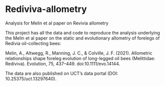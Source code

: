 # Rediviva-allometry
Analysis for Melin et al paper on Revivia allometry

This project has all the data and code to reproduce the analysis underlying the Melin et al paper on the static and evolutionary allometry of forelegs of Redivia oil-collecting bees:

Melin, A., Altwegg, R., Manning, J. C., & Colville, J. F. (2021). Allometric relationships shape foreleg evolution of long-legged oil bees (Melittidae: Rediviva). Evolution, 75, 437–449. doi:10.1111/evo.14144.

The data are also published on UCT’s data portal (DOI: 10.25375/uct.13297640).

